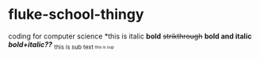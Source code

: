 # fluke-school-thingy
coding for computer science
*this is italic
__bold__
~~strikthrough~~
**bold and italic**
***bold+italic??***
<sub>this is sub text<sub>
  <sup>this is sup</sup>
